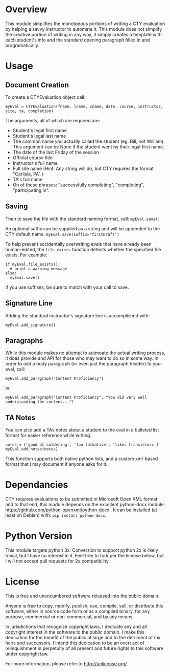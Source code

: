 Overview
========

This module simplifies the monotonous portions of writing a CTY evaluation by helping a savvy instructor to automate it. This module does not simplify the creative portion of writing in any way, it simply creates a template with each student's info and the standard opening paragraph filled in and programatically.

Usage
=====

Document Creation
-----------------

To create a CTYEvaluation object call:

`myEval = CTYEvaluation(fname, lname, cname, date, course, instructor, site, ta, completion)`

The arguments, all of which are required are:
 * Student's legal first name
 * Student's legal last name
 * The common name you actually called the student (eg. Bill, not William). This argument can be None if the student went by their legal first name.
 * The date of the last Friday of the session
 * Official course title
 * Instructor's full name
 * Full site name (Hint: Any string will do, but CTY requires the format "Carlisle, PA".)
 * TA's full name
 * On of these phrases: "successfully completing", "completing", "participating in".

Saving
------

Then to save the file with the standard naming format, call:
`myEval.save()`

An optional suffix can be supplied as a string and will be appended to the CTY default name.
`myEval.save(suffix="firstDraft")`

To help prevent accidentally overwriting evals that have already been human-edited, the `file_exists` function detects whether the specified file exists. For example:
```
if myEval.file_exists():
  # print a warning message
else:
  myEval.save()
```

If you use suffixes, be sure to match with your call to save.

Signature Line
--------------
Adding the standard instructor's signature line is accomplished with:

`myEval.add_signature()`

Paragraphs
----------

While this module makes no attempt to autmoate the actual writing process, it does provide and API for those who may want to do so in some way. In order to add a body paragraph (or even just the paragraph header) to your eval, call:

`myEval.add_paragraph("Content Proficiency")`

or

`myEval.add_paragraph("Content Proficiency", "You did very well understanding the content...")`

TA Notes
--------

You can also add a TAs notes about a student to the eval in a bulleted list format for easier reference while writing.

```
notes = ['good at soldering', 'too talkative', 'likes transistors']
myEval.add_notes(notes)
```

This function supports both native python lists, and a custom xml-based format that I may document if anyone asks for it.



Dependancies
============
CTY requires evaluations to be submitted in Microsoft Open XML format and to that end, this module depends on the excellent python-docx module: https://github.com/python-openxml/python-docx . It can be installed (at least on Debian) with: `pip install python-docx`.

Python Version
==============
This module targets python 3x. Conversion to support python 2x is likely trivial, but I have no interest in it. Feel free to fork per the license below, but I will not accept pull requests for 2x compatibility.

License
=======
This is free and unencumbered software released into the public domain.

Anyone is free to copy, modify, publish, use, compile, sell, or
distribute this software, either in source code form or as a compiled
binary, for any purpose, commercial or non-commercial, and by any
means.

In jurisdictions that recognize copyright laws, I dedicate any and all copyright interest in the software to the public domain. I make this dedication for the benefit of the public at large and to the detriment of my heirs and successors. I intend this dedication to be an overt act of relinquishment in perpetuity of all present and future rights to this software under copyright law.

For more information, please refer to <http://unlicense.org/>
